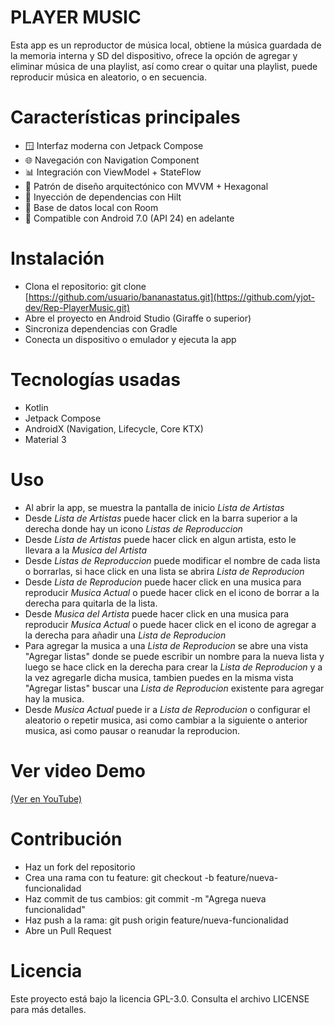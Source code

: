 # PLAYER MUSIC
Esta app es un reproductor de música local, obtiene la música guardada de la memoria interna y SD del dispositivo, ofrece la opción de agregar y eliminar música de una playlist, así como crear o quitar una playlist, puede reproducir música en aleatorio, o en secuencia.

# Características principales
- 🪟 Interfaz moderna con Jetpack Compose
- 🌐 Navegación con Navigation Component
- 📊 Integración con ViewModel + StateFlow
- 🎨 Patrón de diseño arquitectónico con MVVM + Hexagonal
- 🧩 Inyección de dependencias con Hilt
- 💽 Base de datos local con Room
- 📱 Compatible con Android 7.0 (API 24) en adelante

# Instalación
- Clona el repositorio: git clone [https://github.com/usuario/bananastatus.git](https://github.com/yjot-dev/Rep-PlayerMusic.git)
- Abre el proyecto en Android Studio (Giraffe o superior)
- Sincroniza dependencias con Gradle
- Conecta un dispositivo o emulador y ejecuta la app

# Tecnologías usadas
- Kotlin
- Jetpack Compose
- AndroidX (Navigation, Lifecycle, Core KTX)
- Material 3

# Uso
- Al abrir la app, se muestra la pantalla de inicio *Lista de Artistas*
- Desde *Lista de Artistas* puede hacer click en la barra superior a la derecha donde hay un icono *Listas de Reproduccion*
- Desde *Lista de Artistas* puede hacer click en algun artista, esto le llevara a la *Musica del Artista*
- Desde *Listas de Reproduccion* puede modificar el nombre de cada lista o borrarlas, si hace click en una lista se abrira *Lista de Reproducion*
- Desde *Lista de Reproducion* puede hacer click en una musica para reproducir *Musica Actual* o puede hacer click en el icono de borrar a la derecha para quitarla de la lista.
- Desde *Musica del Artista* puede hacer click en una musica para reproducir *Musica Actual* o puede hacer click en el icono de agregar a la derecha para añadir una *Lista de Reproducion*
- Para agregar la musica a una *Lista de Reproducion* se abre una vista "Agregar listas" donde se puede escribir un nombre para la nueva lista y luego se hace click en la derecha para crear la *Lista de Reproducion* y a la vez agregarle dicha musica, tambien puedes en la misma vista "Agregar listas" buscar una *Lista de Reproducion* existente para agregar hay la musica.
- Desde *Musica Actual* puede ir a *Lista de Reproducion* o configurar el aleatorio o repetir musica, asi como cambiar a la siguiente o anterior musica, asi como pausar o reanudar la reproducion.

# Ver video Demo
[(Ver en YouTube)](https://youtu.be/8OROZRqCzdU?si=VAOE7lX58A5ScVyq)

# Contribución
- Haz un fork del repositorio
- Crea una rama con tu feature: git checkout -b feature/nueva-funcionalidad
- Haz commit de tus cambios: git commit -m "Agrega nueva funcionalidad"
- Haz push a la rama: git push origin feature/nueva-funcionalidad
- Abre un Pull Request

# Licencia
Este proyecto está bajo la licencia GPL-3.0. Consulta el archivo LICENSE para más detalles.
